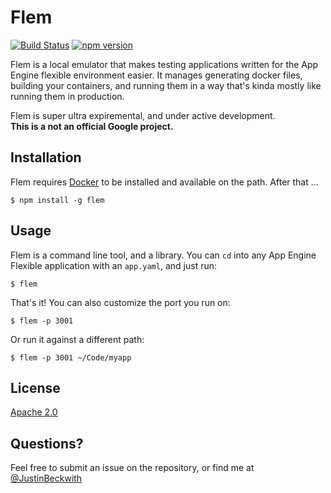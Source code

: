# Flem

[![Build Status](https://travis-ci.org/JustinBeckwith/flem.svg?branch=master)](https://travis-ci.org/JustinBeckwith/flem)
[![npm version](https://badge.fury.io/js/flem.svg)](https://badge.fury.io/js/flem)

Flem is a local emulator that makes testing applications written for the App Engine flexible environment easier.  It manages generating docker files, building your containers, and running them in a way that's kinda mostly like running them in production. 

Flem is super ultra expiremental, and under active development.  
**This is a not an official Google project.**

## Installation
Flem requires [Docker](https://www.docker.com/) to be installed and available on the path.  After that ...

`$ npm install -g flem`

## Usage
Flem is a command line tool, and a library.  You can `cd` into any App Engine Flexible application with an `app.yaml`, and just run:

`$ flem`

That's it!  You can also customize the port you run on:

`$ flem -p 3001`

Or run it against a different path:

`$ flem -p 3001 ~/Code/myapp`

## License
[Apache 2.0](LICENSE.md)

## Questions?
Feel free to submit an issue on the repository, or find me at [@JustinBeckwith](http://twitter.com/JustinBeckwith)

